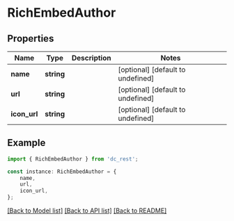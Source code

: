 # RichEmbedAuthor


## Properties

Name | Type | Description | Notes
------------ | ------------- | ------------- | -------------
**name** | **string** |  | [optional] [default to undefined]
**url** | **string** |  | [optional] [default to undefined]
**icon_url** | **string** |  | [optional] [default to undefined]

## Example

```typescript
import { RichEmbedAuthor } from 'dc_rest';

const instance: RichEmbedAuthor = {
    name,
    url,
    icon_url,
};
```

[[Back to Model list]](../README.md#documentation-for-models) [[Back to API list]](../README.md#documentation-for-api-endpoints) [[Back to README]](../README.md)
